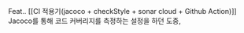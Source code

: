 Feat.. [[CI 적용기(jacoco + checkStyle + sonar cloud + Github Action)]]
Jacoco를 통해 코드 커버리지를 측정하는 설정을 하던 도중, 
